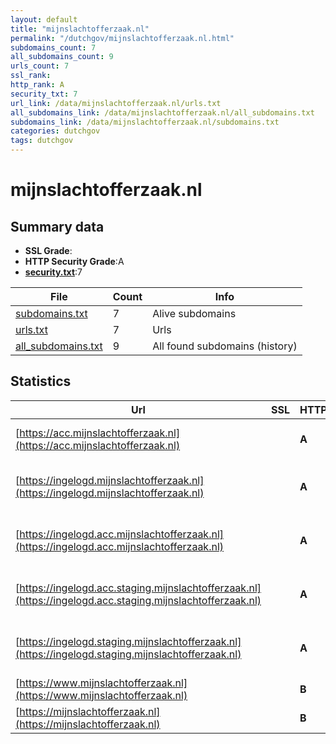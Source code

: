 ```yaml
---
layout: default
title: "mijnslachtofferzaak.nl"
permalink: "/dutchgov/mijnslachtofferzaak.nl.html"
subdomains_count: 7
all_subdomains_count: 9
urls_count: 7
ssl_rank: 
http_rank: A
security_txt: 7
url_link: /data/mijnslachtofferzaak.nl/urls.txt
all_subdomains_link: /data/mijnslachtofferzaak.nl/all_subdomains.txt
subdomains_link: /data/mijnslachtofferzaak.nl/subdomains.txt
categories: dutchgov
tags: dutchgov
---
```



# mijnslachtofferzaak.nl
## Summary data


 - **SSL Grade**:
 - **HTTP Security Grade**:A
 - **[security.txt](https://www.digitaleoverheid.nl/nieuws/standaard-security-txt-nu-verplicht-voor-overheid/)**:7


| File       | Count | Info |
|------------|-------|------|
|[subdomains.txt](/DutchGovScope/data/mijnslachtofferzaak.nl/subdomains.txt)|7|Alive subdomains|
|[urls.txt](/DutchGovScope/data/mijnslachtofferzaak.nl/urls.txt)|7|Urls|
|[all_subdomains.txt](/DutchGovScope/data/mijnslachtofferzaak.nl/all_subdomains.txt)|9|All found subdomains (history)|


## Statistics


| Url | SSL | HTTP | Server | Cookie | HSTS | CORS | CTO | CSP | XFO | XXP | RP |FP| Tech |Title |
|--------|-------|-------|------|------|------|------|------|------|------|------|------|------|------|------|
|[https://acc.mijnslachtofferzaak.nl](https://acc.mijnslachtofferzaak.nl)| | **A**|nginx|:white_check_mark: |:white_check_mark: | | | :white_check_mark:| :white_check_mark: | | :white_check_mark: | |Bootstrap HSTS Nginx|JustitieConnect|
|[https://ingelogd.mijnslachtofferzaak.nl](https://ingelogd.mijnslachtofferzaak.nl)| | **A**|Apache|:white_check_mark: |:white_check_mark: | | | :white_check_mark:| :white_check_mark: | | :white_check_mark: | |Apache HTTP Server HSTS|A-Select Filter...|
|[https://ingelogd.acc.mijnslachtofferzaak.nl](https://ingelogd.acc.mijnslachtofferzaak.nl)| | **A**|Apache|:white_check_mark: |:white_check_mark: | | | :white_check_mark:| :white_check_mark: | | :white_check_mark: | |Apache HTTP Server HSTS|A-Select Filter...|
|[https://ingelogd.acc.staging.mijnslachtofferzaak.nl](https://ingelogd.acc.staging.mijnslachtofferzaak.nl)| | **A**|Apache|:white_check_mark: |:white_check_mark: | | | :white_check_mark:| :white_check_mark: | | :white_check_mark: | |Apache HTTP Server HSTS|A-Select Filter...|
|[https://ingelogd.staging.mijnslachtofferzaak.nl](https://ingelogd.staging.mijnslachtofferzaak.nl)| | **A**|Apache|:white_check_mark: |:white_check_mark: | | | :white_check_mark:| :white_check_mark: | | :white_check_mark: | |Apache HTTP Server HSTS|A-Select Filter...|
|[https://www.mijnslachtofferzaak.nl](https://www.mijnslachtofferzaak.nl)| | **B**|nginx|:warning: |:white_check_mark: | | | :white_check_mark:| :white_check_mark: | | :white_check_mark: | |HSTS Nginx|MijnSlachtofferz...|
|[https://mijnslachtofferzaak.nl](https://mijnslachtofferzaak.nl)| | **B**|nginx|:warning: |:white_check_mark: | | | :white_check_mark:| :white_check_mark: | | :white_check_mark: | |HSTS Nginx|MijnSlachtofferz...|

